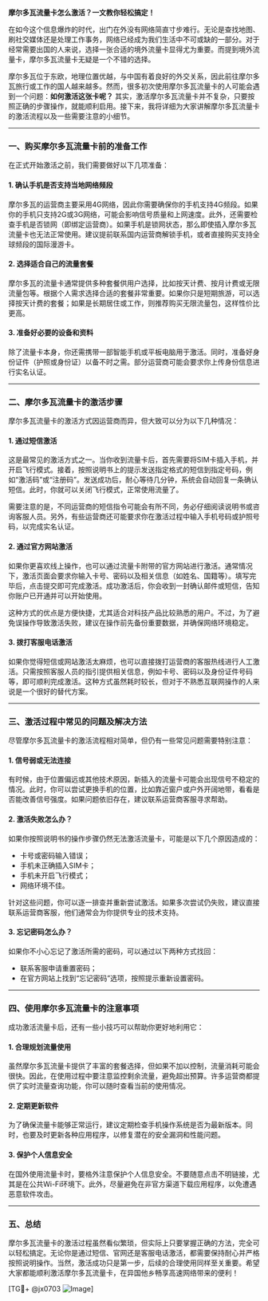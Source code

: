**摩尔多瓦流量卡怎么激活？一文教你轻松搞定！**

在如今这个信息爆炸的时代，出门在外没有网络简直寸步难行。无论是查找地图、刷社交媒体还是处理工作事务，网络已经成为我们生活中不可或缺的一部分。对于经常需要出国的人来说，选择一张合适的境外流量卡显得尤为重要。而提到境外流量卡，摩尔多瓦流量卡无疑是一个不错的选择。

摩尔多瓦位于东欧，地理位置优越，与中国有着良好的外交关系，因此前往摩尔多瓦旅行或工作的国人越来越多。然而，很多初次使用摩尔多瓦流量卡的人可能会遇到一个问题：**如何激活这张卡呢？** 其实，激活摩尔多瓦流量卡并不复杂，只要按照正确的步骤操作，就能顺利启用。接下来，我将详细为大家讲解摩尔多瓦流量卡的激活流程以及一些需要注意的小细节。

---

### **一、购买摩尔多瓦流量卡前的准备工作**

在正式开始激活之前，我们需要做好以下几项准备：

#### 1. **确认手机是否支持当地网络频段**
摩尔多瓦的运营商主要采用4G网络，因此你需要确保你的手机支持4G频段。如果你的手机只支持2G或3G网络，可能会影响信号质量和上网速度。此外，还需要检查手机是否锁网（即绑定运营商）。如果手机是锁网状态，那么即使插入摩尔多瓦流量卡也无法正常使用。建议提前联系国内运营商解锁手机，或者直接购买支持全球频段的国际漫游卡。

#### 2. **选择适合自己的流量套餐**
摩尔多瓦的流量卡通常提供多种套餐供用户选择，比如按天计费、按月计费或无限流量包等。根据个人需求选择合适的套餐非常重要。如果你只是短期旅游，可以选择按天计费的套餐；如果是长期居住或工作，则推荐购买无限流量包，这样性价比更高。

#### 3. **准备好必要的设备和资料**
除了流量卡本身，你还需携带一部智能手机或平板电脑用于激活。同时，准备好身份证件（护照或身份证）以备不时之需。部分运营商可能会要求你上传身份信息进行实名认证。

---

### **二、摩尔多瓦流量卡的激活步骤**

摩尔多瓦流量卡的激活方式因运营商而异，但大致可以分为以下几种情况：

#### 1. **通过短信激活**
这是最常见的激活方式之一。当你收到流量卡后，首先需要将SIM卡插入手机，并开启飞行模式。接着，按照说明书上的提示发送指定格式的短信到指定号码，例如“激活码”或“注册码”。发送成功后，耐心等待几分钟，系统会自动回复一条确认短信。此时，你就可以关闭飞行模式，正常使用流量了。

需要注意的是，不同运营商的短信指令可能会有所不同，务必仔细阅读说明书或咨询客服人员。另外，有些运营商还可能要求你在激活过程中输入手机号码或护照号码，以完成实名认证。

#### 2. **通过官方网站激活**
如果你更喜欢线上操作，也可以通过流量卡附带的官方网站进行激活。通常情况下，激活页面会要求你输入卡号、密码以及相关信息（如姓名、国籍等）。填写完毕后，点击提交即可完成激活。成功激活后，你会收到一封确认邮件或短信，告知你账户已开通并可以开始使用。

这种方式的优点是方便快捷，尤其适合对科技产品比较熟悉的用户。不过，为了避免误操作导致激活失败，建议在操作前先备份重要数据，并确保网络环境稳定。

#### 3. **拨打客服电话激活**
如果你觉得短信或网站激活太麻烦，也可以直接拨打运营商的客服热线进行人工激活。只需按照客服人员的指引提供相关信息，例如卡号、密码以及身份证件号码等，即可顺利完成激活。这种方式虽然耗时较长，但对于不熟悉互联网操作的人来说是一个很好的替代方案。

---

### **三、激活过程中常见的问题及解决方法**

尽管摩尔多瓦流量卡的激活流程相对简单，但仍有一些常见问题需要特别注意：

#### 1. **信号弱或无法连接**
有时候，由于位置偏远或其他技术原因，新插入的流量卡可能会出现信号不稳定的情况。此时，你可以尝试更换手机的位置，比如靠近窗户或户外开阔地带，看看是否能改善信号强度。如果问题依旧存在，建议联系运营商客服寻求帮助。

#### 2. **激活失败怎么办？**
如果你按照说明书的操作步骤仍然无法激活流量卡，可能是以下几个原因造成的：
- 卡号或密码输入错误；
- 手机未正确插入SIM卡；
- 手机未开启飞行模式；
- 网络环境不佳。

针对这些问题，你可以逐一排查并重新尝试激活。如果多次尝试仍失败，建议直接联系运营商客服，他们通常会为你提供专业的技术支持。

#### 3. **忘记密码怎么办？**
如果你不小心忘记了激活所需的密码，可以通过以下两种方式找回：
- 联系客服申请重置密码；
- 在官方网站上找到“忘记密码”选项，按照提示重新设置密码。

---

### **四、使用摩尔多瓦流量卡的注意事项**

成功激活流量卡后，还有一些小技巧可以帮助你更好地利用它：

#### 1. **合理规划流量使用**
虽然摩尔多瓦流量卡提供了丰富的套餐选择，但如果不加以控制，流量消耗可能会很快。因此，在使用过程中要注意监控剩余流量，避免超出预算。许多运营商都提供了实时流量查询功能，你可以随时查看当前的使用情况。

#### 2. **定期更新软件**
为了确保流量卡能够正常运行，建议定期检查手机操作系统是否为最新版本。同时，也要及时更新各种应用程序，以修复潜在的安全漏洞和性能问题。

#### 3. **保护个人信息安全**
在国外使用流量卡时，要格外注意保护个人信息安全。不要随意点击不明链接，尤其是在公共Wi-Fi环境下。此外，尽量避免在非官方渠道下载应用程序，以免遭遇恶意软件攻击。

---

### **五、总结**

摩尔多瓦流量卡的激活过程虽然看似繁琐，但实际上只要掌握正确的方法，完全可以轻松搞定。无论你是通过短信、官网还是客服电话激活，都需要保持耐心并严格按照说明操作。当然，激活成功只是第一步，后续的合理使用同样至关重要。希望大家都能顺利激活摩尔多瓦流量卡，在异国他乡畅享高速网络带来的便利！

[TG💪+ @jx0703 ![Image](https://github.com/user-attachments/assets/dbca1d08-cadb-493c-b0ec-ad6f7a83f270)]